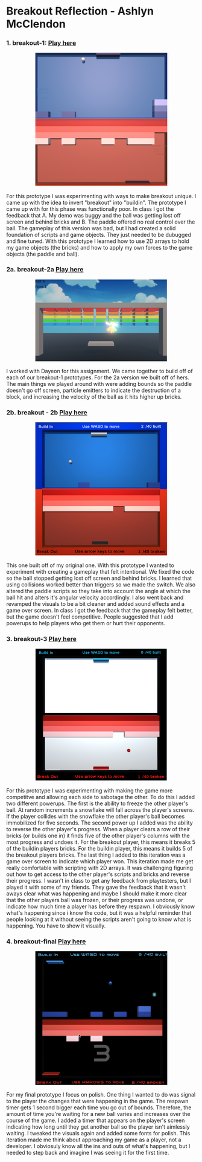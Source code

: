 # Breakout Reflection - Ashlyn McClendon

### 1. breakout-1: [Play here](http://ashlyn-mcc.github.io/game-dev-spring2025/builds/breakout-1) 
<p align="center">
<img src="./GameImages/breakout1.png" alt="Breakout gameplay" width="350">
</p>


For this prototype I was experimenting with ways to make breakout unique. I came up with the idea to invert "breakout" into "buildin". The prototype I came up with for this phase was functionally poor. In class I got the feedback that A. My demo was buggy and the ball was getting lost off screen and behind bricks and B. The paddle offered no real control over the ball. The gameplay of this version was bad, but I had created a solid foundation of scripts and game objects. They just needed to be dubugged and fine tuned. With this prototype I learned how to use 2D arrays to hold my game objects (the bricks) and how to apply my own forces to the game objects (the paddle and ball).

### 2a. breakout-2a [Play here](http://ashlyn-mcc.github.io/game-dev-spring2025/builds/breakout-2a)

<p align="center">
<img src="./GameImages/breakout2a.png" alt="Breakout gameplay" width="350">
</p>

I worked with Dayeon for this assignment. We came together to build off of each of our breakout-1 prototypes. For the 2a version we built off of hers. The main things we played around with were adding bounds so the paddle doesn't go off screen, particle emitters to indicate the destruction of a block, and increasing the velocity of the ball as it hits higher up bricks.

### 2b. breakout - 2b [Play here](http://ashlyn-mcc.github.io/game-dev-spring2025/builds/breakout-2b)

<p align="center">
<img src="./GameImages/breakout2b.png" alt="Breakout gameplay" width="350">
</p>

This one built off of my original one. With this prototype I wanted to experiment with creating a gameplay that felt intentional. We fixed the code so the ball stopped getting lost off screen and behind bricks. I learned that using collisions worked better than triggers so we made the switch. We also altered the paddle scripts so they take into account the angle at which the ball hit and alters it's angular velocity accordingly. I also went back and revamped the visuals to be a bit cleaner and added sound effects and a game over screen. In class I got the feedback that the gameplay felt better, but the game doesn't feel competitive. People suggested that I add powerups to help players who get them or hurt their opponents.

### 3. breakout-3 [Play here](http://ashlyn-mcc.github.io/game-dev-spring2025/builds/breakout-3)

<p align="center">
<img src="./GameImages/breakout3.png" alt="Breakout gameplay" width="350">
</p>

For this prototype I was experimenting with making the game more competitve and allowing each side to sabotage the other. To do this I added two different powerups. The first is the ability to freeze the other player's ball. At random increments a snowflake will fall across the player's screens. If the player collides with the snowflake the other player's ball becomes immobilized for five seconds. The second power up I added was the ability to reverse the other player's progress. When a player clears a row of their bricks (or builds one in) it finds five of the other player's columns with the most progress and undoes it. For the breakout player, this means it breaks 5 of the buildin players bricks. For the buildin player, this means it builds 5 of the breakout players bricks. The last thing I added to this iteration was a game over screen to indicate which player won. This iteration made me get really comfortable with scripting with 2D arrays. It was challenging figuring out how to get access to the other player's scripts and bricks and reverse their progress. I wasn't in class to get any feedback from playtesters, but I played it with some of my friends. They gave the feedback that it wasn't aways clear what was happening and maybe I should make it more clear that the other players ball was frozen, or their progress was undone, or indicate how much time a player has before they respawn. I obviously know what's happening since i know the code, but it was a helpful reminder that people looking at it without seeing the scripts aren't going to know what is happening. You have to show it visually. 

### 4. breakout-final [Play here](http://ashlyn-mcc.github.io/game-dev-spring2025/builds/breakout-final)

<p align="center">
<img src="./GameImages/breakoutfinal.png" alt="Breakout gameplay" width="350">
</p>

For my final prototype I focus on polish. One thing I wanted to do was signal to the player the changes that were happening in the game. The respawn timer gets 1 second bigger each time you go out of bounds. Therefore, the amount of time you're waiting for a new ball varies and increases over the course of the game. I added a timer that appears on the player's screen indicating how long until they get another ball so the player isn't aimlessly waiting. I tweaked the visuals again and added some fonts for polish. This iteration made me think about approaching my game as a player, not a developer. I obviosuly know all the ins and outs of what's happening, but I needed to step back and imagine I was seeing it for the first time. 